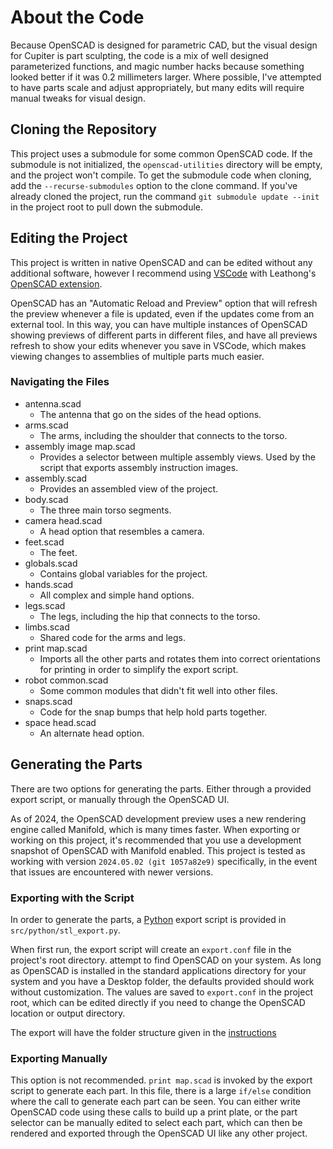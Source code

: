 # About the Code
Because OpenSCAD is designed for parametric CAD, but the visual design for Cupiter is part sculpting, the code is a mix of well designed parameterized functions, and magic number hacks because something looked better if it was 0.2 millimeters larger. Where possible, I've attempted to have parts scale and adjust appropriately, but many edits will require manual tweaks for visual design.

## Cloning the Repository

This project uses a submodule for some common OpenSCAD code. If the submodule is not initialized, the `openscad-utilities` directory will be empty, and the project won't compile. To get the submodule code when cloning, add the `--recurse-submodules` option to the clone command. If you've already cloned the project, run the command `git submodule update --init` in the project root to pull down the submodule.

## Editing the Project
This project is written in native OpenSCAD and can be edited without any additional software, however I recommend using [VSCode](https://code.visualstudio.com/) with Leathong's [OpenSCAD extension](https://marketplace.visualstudio.com/items?itemName=Leathong.openscad-language-support).

OpenSCAD has an "Automatic Reload and Preview" option that will refresh the preview whenever a file is updated, even if the updates come from an external tool. In this way, you can have multiple instances of OpenSCAD showing previews of different parts in different files, and have all previews refresh to show your edits whenever you save in VSCode, which makes viewing changes to assemblies of multiple parts much easier.

### Navigating the Files
* antenna.scad
    * The antenna that go on the sides of the head options.
* arms.scad
    * The arms, including the shoulder that connects to the torso.
* assembly image map.scad
    * Provides a selector between multiple assembly views. Used by the script that exports assembly instruction images.
* assembly.scad
    * Provides an assembled view of the project.
* body.scad
    * The three main torso segments.
* camera head.scad
    * A head option that resembles a camera.
* feet.scad
    * The feet.
* globals.scad
    * Contains global variables for the project.
* hands.scad
    * All complex and simple hand options.
* legs.scad
    * The legs, including the hip that connects to the torso.
* limbs.scad
    * Shared code for the arms and legs.
* print map.scad
    * Imports all the other parts and rotates them into correct orientations for printing in order to simplify the export script.
* robot common.scad
    * Some common modules that didn't fit well into other files.
* snaps.scad
    * Code for the snap bumps that help hold parts together.
* space head.scad
    * An alternate head option.

## Generating the Parts

There are two options for generating the parts. Either through a provided export script, or manually through the OpenSCAD UI.

As of 2024, the OpenSCAD development preview uses a new rendering engine called Manifold, which is many times faster. When exporting or working on this project, it's recommended that you use a development snapshot of OpenSCAD with Manifold enabled. This project is tested as working with version `2024.05.02 (git 1057a82e9)` specifically, in the event that issues are encountered with newer versions.

### Exporting with the Script

In order to generate the parts, a [Python](https://www.python.org/) export script is provided in `src/python/stl_export.py`.

When first run, the export script will create an `export.conf` file in the project's root directory. attempt to find OpenSCAD on your system. As long as OpenSCAD is installed in the standard applications directory for your system and you have a Desktop folder, the defaults provided should work without customization. The values are saved to `export.conf` in the project root, which can be edited directly if you need to change the OpenSCAD location or output directory.

The export will have the folder structure given in the [instructions](../instructions/README.md)

### Exporting Manually

This option is not recommended. `print map.scad` is invoked by the export script to generate each part. In this file, there is a large `if/else` condition where the call to generate each part can be seen. You can either write OpenSCAD code using these calls to build up a print plate, or the part selector can be manually edited to select each part, which can then be rendered and exported through the OpenSCAD UI like any other project.
